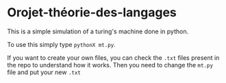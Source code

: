 # Orojet-théorie-des-langages


This is a simple simulation of a turing's machine done in python.

To use this simply type ```pythonX mt.py```.


If you want to create your own files, you can check the ```.txt``` files present in the repo to understand how it works. Then you need to change the ```mt.py``` file and put your new ```.txt```
